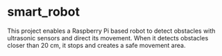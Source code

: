 # smart_robot
This project enables a Raspberry Pi based robot to detect obstacles with ultrasonic sensors and direct its movement. When it detects obstacles closer than 20 cm, it stops and creates a safe movement area.
